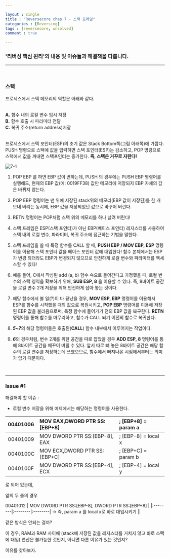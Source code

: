 ```yaml
---

layout : single
title : "Reversecore chap 7 - 스택 프레임"
categories : [Reversing]
tags : [reversecore, unsolved]
comment : true

---
```


### '리버싱 핵심 원리'의 내용 및 이슈들과 해결책을 다룹니다.


---

<br/>

### 스택

프로세스에서 스택 메모리의 역할은 아래와 같다.<br/><br/>

**A.** 함수 내의 로컬 변수 임시 저장<br/>
**B.** 함수 호출 시 파라미터 전달<br/>
**C.** 복귀 주소(return address)저장<br/><br/>

프로세스에서 스택 포인터(ESP)의 초기 값은 Stack Bottom쪽(그림 아래쪽)에 가깝다. PUSH 명령으로 스택에 값을 입력하면 스택 포인터(ESP)는 감소하고, POP 명령으로 스택에서 값을 꺼내면 스택포인터는 증가한다. **즉, 스택은 거꾸로 자란다!** <br/>


![7-1](https://user-images.githubusercontent.com/26838115/44967182-6038b480-af7a-11e8-803e-d8a44e70a6f2.jpg)


1. POP EBP 를 하면 EBP 값이 변하는데, PUSH 의 경우에는 PUSH EBP 명령어를 실행해도, 현재의 EBP 값(예: 0019FF38) 값만 메모리에 저장되지 EBP 자체의 값은 바뀌지 않는다.

2. POP EBP 명령어는 맨 위에 저장된  stack위의 메모리(EBP 값이 저장된)를 한 개 보내 버리는 동시에, EBP 값을 저장되었던 값으로 바꾸어 버린다.

3. RETN 명령어는 POP처럼 스택 위의 메모리를 하나 날려 버린다!

4. 스택 프레임은 ESP(스택 포인터)가 아닌 EBP(베이스 포인터) 레지스터를 사용하여 스택 내의 로컬 변수, 파라미터, 복귀 주소에 접근하는 기법을 말한다.

5. 스택 프레임을 쓸 때 특정 함수를 CALL 할 때, **PUSH EBP / MOV EBP, ESP** 명령어를 이용해 스택 포인터 값을 베이스 포인터 값에 대입한다! 함수 본체에서는 ESP가 변경 되더라도 EBP가 변경되지 않으므로 안전하게 로컬 변수와 파라미터를 엑세스할 수 있다!

6. 예를 들어, C에서 작성된 add (a, b) 함수 속으로 들어간다고 가정했을 때, 로컬 변수의 스택 영역을 확보하기 위해, **SUB ESP, 8** 을 이용할 수 있다. 즉, 8바이트 공간을 로컬 변수 2개 저장을 위해 안전하게 잡아 놓는 것이다.

7. 해당 함수에서 볼 일(?)이 다 끝났을 경우, **MOV ESP, EBP** 명령어를 이용해서 ESP를 함수를 시작했을 때의 값으로 복원시키고, **POP EBP** 명령어를 이용해 저장된 EBP 값을 불러옴으로써, 특정 함수에 들어가기 전의 EBP 값을 복구한다.  **RETN** 명령어를 통해 함수를 마무리하고, 함수가 CALL 되기 이전의 함수로 복귀한다.

8. ***5~7***의 해당 명령어들은 호출된(**CALL**) 함수 내부에서 이루어지는 작업이다.

9. ***6***의 경우처럼, 변수 2개를 위한 공간을 따로 잡았을 경우 **ADD ESP, 8** 명령어를 통해 8바이트 공간을 메꾸어 버릴 수 있다. 앞서 따로 뺴 놓은 8바이트 공간은 해당 함수의 로컬 변수를 저장하는데 쓰였으므로, 함수에서 빠져나온 시점에서부터는 의미가 없기 때문이다.



<br/>


---



### Issue #1

해결해야 할 이슈 : 

- 로컬 변수 저장을 위해 예제에서는 해당하는 명령어를 사용한다.

00401006 | MOV EAX,DWORD PTR SS:[EBP+8] | ; [EBP+8] = param a
|:--------|:--------|:--------|
00401009 | MOV DWORD PTR SS:[EBP-8], EAX | ; [EBP-8] = local x
0040100C | MOV ECX,DWORD PTR SS:[EBP+C] | ; [EBP+C] = param b
0040100F | MOV DWORD PTR SS:[EBP-4], ECX | ; [EBP-4] = local y

로 되어 있는데, 

앞의 두 줄의 경우 

00401012 | MOV DWORD PTR SS:[EBP-8], DWORD PTR SS:[EBP+8] | 
|:--------|:--------|:--------|
-> 즉, param a 를 local x로 바로 대입시키기  ||

같은 방식은 안되는 걸까?

이 경우, RAM과 RAM 사이에 (stack에 저장된 값을 레지스터를 거치지 않고 바로 스택에 대입) 연산은 불가능한 것인지, 아니면 다른 이유가 있는 것인지?

이유를 찾아보자.

